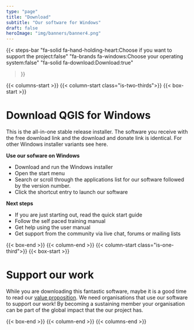 ```yaml
---
type: "page"
title: "Download"
subtitle: "Our software for Windows"
draft: false
heroImage: "img/banners/banner4.png"
---
```


{{< steps-bar 
    "fa-solid fa-hand-holding-heart:Choose if you want to support the project:false"
    "fa-brands fa-windows:Choose your operating system:false"
    "fa-solid fa-download:Download:true"
 >}}

{{< columns-start >}}
{{< column-start class="is-two-thirds">}}
{{< box-start >}}

# Download QGIS for Windows

This is the all-in-one stable release installer. The software you receive with the free download link and the download and donate link is identical. For other Windows installer variants see here.

**Use our sofware on Windows**

- Download and run the Windows installer
- Open the start menu
- Search or scroll through the applications list for our software followed by the version number.
- Click the shortcut entry to launch our software

**Next steps**

- If you are just starting out, read the quick start guide
- Follow the self paced training manual
- Get help using the user manual 
- Get support from the community via live chat, forums or mailing lists

{{< box-end >}}
{{< column-end >}}
{{< column-start class="is-one-third">}}
{{< box-start >}}

# Support our work

While you are downloading this fantastic software, maybe it is a good time to read our
[value proposition](value-proposition.md). We need organisations that use our software to support
our work! By becoming a sustaining member your organisation can be part of the global
impact that the our project has.

{{< box-end >}}
{{< column-end >}}
{{< columns-end >}}


